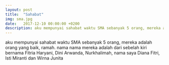 ```yaml
---
layout: post
title:  "Sahabat"
img: sma.jpg
date:   2017-12-10 00:00:00 +0200
description: aku mempunyai sahabat waktu SMA sebanyak 5 orang, mereka adalah orang yang baik, ramah. nama nama mereka adalah dari sebelah kiri bernama Fitria Haryani, Dini Arwanda, Nurkhalimah, nama saya Diana Fitri, Isti Miranti dan Wirna Junita. 
---
```


aku mempunyai sahabat waktu SMA sebanyak 5 orang, mereka adalah orang yang baik, ramah. nama nama mereka adalah dari sebelah kiri bernama Fitria Haryani, Dini Arwanda, Nurkhalimah, nama saya Diana Fitri, Isti Miranti dan Wirna Junita
